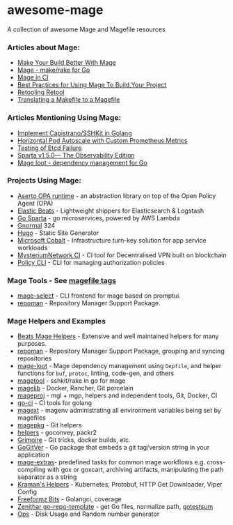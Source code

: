 # awesome-mage
A collection of awesome Mage and Magefile resources


### Articles about Mage:
+ [Make Your Build Better With Mage](https://blog.gopheracademy.com/advent-2017/mage/)
+ [Mage - make/rake for Go](https://npf.io/2018/09/mage/)
+ [Mage in CI](https://magefile.org/blog/2018/09/mage-in-ci/)
+ [Best Practices for Using Mage To Build Your Project](https://blog.gopheracademy.com/advent-2018/mage-best-practices/)
+ [Retooling Retool](https://npf.io/2019/05/retooling-retool/)
+ [Translating a Makefile to a Magefile](https://universalglue.dev/posts/magefile/)

### Articles Mentioning Using Mage:
+ [Implement Capistrano/SSHKit in Golang](https://medium.com/@zhimin.wen/implement-capistrano-sshkit-in-golang-32d8d094e65d)
+ [Horizontal Pod Autoscale with Custom Prometheus Metrics](https://itnext.io/horizontal-pod-autoscale-with-custom-metrics-8cb13e9d475)
+ [Testing of Etcd Failure](https://medium.com/@zhimin.wen/testing-of-etcd-failure-936dc5833a62)
+ [Sparta v1.5.0— The Observability Edition](https://medium.com/@mweagle/sparta-v1-5-0-the-observability-edition-a8257eeb11d6)
+ [Mage loot - dependency management for Go](https://www.aserto.com/blog/mage-loot-dependency-management-for-go)

### Projects Using Mage:
+ [Aserto OPA runtime](https://github.com/aserto-dev/runtime) - an abstraction library on top of the Open Policy Agent (OPA)
+ [Elastic Beats](https://github.com/elastic/beats/) - Lightweight shippers for Elasticsearch & Logstash
+ [Go Sparta](https://github.com/mweagle/Sparta) - go microservices, powered by AWS Lambda
+ [Gnormal](https://github.com/gnormal/gnorm) 324
+ [Hugo](https://github.com/gohugoio/hugo/) - Static Site Generator
+ [Microsoft Cobalt](https://github.com/microsoft/cobalt) - Infrastructure turn-key solution for app service workloads
+ [MysteriumNetwork CI](github.com/mysteriumnetwork/go-ci) - CI tool for Decentralised VPN built on blockchain
+ [Policy CLI](https://github.com/opcr-io/policy) - CLI for managing authorization policies

### Mage Tools - See [magefile tags](https://github.com/topics/magefile)
+ [mage-select](https://github.com/iwittkau/mage-select) - CLI frontend for mage based on promptui.
+ [repoman](https://github.com/cabify/repoman) - Repository Manager Support Package.

### Mage Helpers and Examples
+ [Beats Mage Helpers](https://github.com/elastic/beats/tree/master/dev-tools/mage) - Extensive and well maintained helpers for many purposes.
+ [repoman](https://github.com/cabify/repoman) - Repository Manager Support Package, grouping and syncing repositories
+ [mage-loot](https://github.com/aserto-dev/mage-loot) - Mage dependency management using `Depfile`, and helper functions for `buf`, `protoc`, linting, code-gen, and others
+ [magetool](https://github.com/zhiminwen/magetool) - sshkit/rake in go for mage
+ [magelib](https://github.com/denkhaus/magelib) - Docker, Rancher, Git porcelain
+ [mageproj](https://github.com/voyages-sncf-technologies/mageproj) - mgl + mgp, helpers and independent tools, Git, Docker, CI 
+ [go-ci](https://github.com/mysteriumnetwork/go-ci) - CI tools for golang
+ [magext](https://github.com/pvormste/magext) - magenv administrating all environment variables being set by magefiles
+ [magepkg](https://github.com/TheThingsIndustries/magepkg) - Git helpers
+ [helpers](https://github.com/lalloni/magelib/tree/master/helpers) - goconvey, packr2
+ [Grimoire](https://github.com/VixsTy/grimoire/) - Git tricks, docker builds, etc.
+ [GoGitVer](https://github.com/aletheia7/gogitver) - Go package that embeds a git tag/version string in your application
+ [mage-extras](https://github.com/mcandre/mage-extras)- predefined tasks for common mage workflows e.g. cross-compiling with gox or goxcart,  archiving artifacts, manipulating the path separator as a string
+ [Kraman's Helpers](https://github.com/kraman/mage-helpers) - Kubernetes, Protobuf, HTTP Get Downloader, Viper Config
+ [Freeformz Bits](https://github.com/freeformz/bits) - Golangci, coverage
+ [Zenithar go-repo-template](https://github.com/Zenithar/go-repo-template) - get Go files, normalize path, [gotestsum](https://github.com/gotestyourself/gotestsum)
+ [Ops](https://github.com/ymgyt/ops) - Disk Usage and Random number generator
